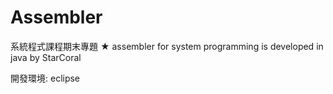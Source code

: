 # Assembler
系統程式課程期末專題 ★ assembler for system programming  is developed in java by StarCoral

開發環境: eclipse
